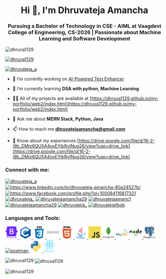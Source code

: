 <h1 align="center">Hi 👋, I'm Dhruvateja Amancha</h1>
<h3 align="center">Pursuing a Bachelor of Technology in CSE - AIML at Vaagdevi College of Engineering, CS-2026 | Passionate about Machine Learning and Software Development</h3>

<p align="left"> <img src="https://komarev.com/ghpvc/?username=dhruva1129&label=Profile%20views&color=0e75b6&style=flat" alt="dhruva1129" /> </p>

<p align="left"> <a href="https://github.com/ryo-ma/github-profile-trophy"><img src="https://github-profile-trophy.vercel.app/?username=dhruva1129" alt="dhruva1129" /></a> </p>

<p align="left"> <a href="https://twitter.com/dhruvateja_a" target="blank"><img src="https://img.shields.io/twitter/follow/dhruvateja_a?logo=twitter&style=for-the-badge" alt="dhruvateja_a" /></a> </p>

- 🔭 I’m currently working on [AI-Powered Text Enhancer](https://github.com/Dhruva1129/ai-text-enhancer)

- 🌱 I’m currently learning **DSA with python, Machine Learning**

- 👨‍💻 All of my projects are available at [https://dhruva1129.github.io/my-portfolio/web2/index.html](https://dhruva1129.github.io/my-portfolio/web2/index.html)

- 💬 Ask me about **MERN Stack, Python, Java**

- 📫 How to reach me **dhruvatejaamancha@gmail.com**

- 📄 Know about my experiences [https://drive.google.com/file/d/16-2-i9b_DMjz6QU5A4oxEYibRvINug26/view?usp=drive_link](https://drive.google.com/file/d/16-2-i9b_DMjz6QU5A4oxEYibRvINug26/view?usp=drive_link)

<h3 align="left">Connect with me:</h3>
<p align="left">
<a href="https://twitter.com/dhruvateja_a" target="blank"><img align="center" src="https://raw.githubusercontent.com/rahuldkjain/github-profile-readme-generator/master/src/images/icons/Social/twitter.svg" alt="dhruvateja_a" height="30" width="40" /></a>
<a href="https://linkedin.com/in/https://www.linkedin.com/in/dhruvateja-amancha-80a24527b/" target="blank"><img align="center" src="https://raw.githubusercontent.com/rahuldkjain/github-profile-readme-generator/master/src/images/icons/Social/linked-in-alt.svg" alt="https://www.linkedin.com/in/dhruvateja-amancha-80a24527b/" height="30" width="40" /></a>
<a href="https://fb.com/https://www.facebook.com/profile.php?id=100084116817321" target="blank"><img align="center" src="https://raw.githubusercontent.com/rahuldkjain/github-profile-readme-generator/master/src/images/icons/Social/facebook.svg" alt="https://www.facebook.com/profile.php?id=100084116817321" height="30" width="40" /></a>
<a href="https://instagram.com/dhruvateja_" target="blank"><img align="center" src="https://raw.githubusercontent.com/rahuldkjain/github-profile-readme-generator/master/src/images/icons/Social/instagram.svg" alt="dhruvateja_" height="30" width="40" /></a>
<a href="https://www.codechef.com/users/dhruvatejaamancha29" target="blank"><img align="center" src="https://cdn.jsdelivr.net/npm/simple-icons@3.1.0/icons/codechef.svg" alt="dhruvatejaamancha29" height="30" width="40" /></a>
<a href="https://www.hackerrank.com/dhruvatejaamanc1" target="blank"><img align="center" src="https://raw.githubusercontent.com/rahuldkjain/github-profile-readme-generator/master/src/images/icons/Social/hackerrank.svg" alt="dhruvatejaamanc1" height="30" width="40" /></a>
<a href="https://codeforces.com/profile/dhruvatejaamancha29" target="blank"><img align="center" src="https://raw.githubusercontent.com/rahuldkjain/github-profile-readme-generator/master/src/images/icons/Social/codeforces.svg" alt="dhruvatejaamancha29" height="30" width="40" /></a>
<a href="https://www.leetcode.com/dhruvateja_" target="blank"><img align="center" src="https://raw.githubusercontent.com/rahuldkjain/github-profile-readme-generator/master/src/images/icons/Social/leet-code.svg" alt="dhruvateja_" height="30" width="40" /></a>
<a href="https://auth.geeksforgeeks.org/user/dhruvatejafbpb" target="blank"><img align="center" src="https://raw.githubusercontent.com/rahuldkjain/github-profile-readme-generator/master/src/images/icons/Social/geeks-for-geeks.svg" alt="dhruvatejafbpb" height="30" width="40" /></a>
</p>

<h3 align="left">Languages and Tools:</h3>
<p align="left"> <a href="https://getbootstrap.com" target="_blank" rel="noreferrer"> <img src="https://raw.githubusercontent.com/devicons/devicon/master/icons/bootstrap/bootstrap-plain-wordmark.svg" alt="bootstrap" width="40" height="40"/> </a> <a href="https://www.cprogramming.com/" target="_blank" rel="noreferrer"> <img src="https://raw.githubusercontent.com/devicons/devicon/master/icons/c/c-original.svg" alt="c" width="40" height="40"/> </a> <a href="https://www.w3schools.com/css/" target="_blank" rel="noreferrer"> <img src="https://raw.githubusercontent.com/devicons/devicon/master/icons/css3/css3-original-wordmark.svg" alt="css3" width="40" height="40"/> </a> <a href="https://expressjs.com" target="_blank" rel="noreferrer"> <img src="https://raw.githubusercontent.com/devicons/devicon/master/icons/express/express-original-wordmark.svg" alt="express" width="40" height="40"/> </a> <a href="https://www.w3.org/html/" target="_blank" rel="noreferrer"> <img src="https://raw.githubusercontent.com/devicons/devicon/master/icons/html5/html5-original-wordmark.svg" alt="html5" width="40" height="40"/> </a> <a href="https://www.java.com" target="_blank" rel="noreferrer"> <img src="https://raw.githubusercontent.com/devicons/devicon/master/icons/java/java-original.svg" alt="java" width="40" height="40"/> </a> <a href="https://developer.mozilla.org/en-US/docs/Web/JavaScript" target="_blank" rel="noreferrer"> <img src="https://raw.githubusercontent.com/devicons/devicon/master/icons/javascript/javascript-original.svg" alt="javascript" width="40" height="40"/> </a> <a href="https://www.mongodb.com/" target="_blank" rel="noreferrer"> <img src="https://raw.githubusercontent.com/devicons/devicon/master/icons/mongodb/mongodb-original-wordmark.svg" alt="mongodb" width="40" height="40"/> </a> <a href="https://www.mysql.com/" target="_blank" rel="noreferrer"> <img src="https://raw.githubusercontent.com/devicons/devicon/master/icons/mysql/mysql-original-wordmark.svg" alt="mysql" width="40" height="40"/> </a> <a href="https://nodejs.org" target="_blank" rel="noreferrer"> <img src="https://raw.githubusercontent.com/devicons/devicon/master/icons/nodejs/nodejs-original-wordmark.svg" alt="nodejs" width="40" height="40"/> </a> <a href="https://www.postgresql.org" target="_blank" rel="noreferrer"> <img src="https://raw.githubusercontent.com/devicons/devicon/master/icons/postgresql/postgresql-original-wordmark.svg" alt="postgresql" width="40" height="40"/> </a> <a href="https://postman.com" target="_blank" rel="noreferrer"> <img src="https://www.vectorlogo.zone/logos/getpostman/getpostman-icon.svg" alt="postman" width="40" height="40"/> </a> <a href="https://www.python.org" target="_blank" rel="noreferrer"> <img src="https://raw.githubusercontent.com/devicons/devicon/master/icons/python/python-original.svg" alt="python" width="40" height="40"/> </a> <a href="https://reactjs.org/" target="_blank" rel="noreferrer"> <img src="https://raw.githubusercontent.com/devicons/devicon/master/icons/react/react-original-wordmark.svg" alt="react" width="40" height="40"/> </a> </p>

<p><img align="left" src="https://github-readme-stats.vercel.app/api/top-langs?username=dhruva1129&show_icons=true&locale=en&layout=compact" alt="dhruva1129" /></p>

<p>&nbsp;<img align="center" src="https://github-readme-stats.vercel.app/api?username=dhruva1129&show_icons=true&locale=en" alt="dhruva1129" /></p>

<p><img align="center" src="https://github-readme-streak-stats.herokuapp.com/?user=dhruva1129&" alt="dhruva1129" /></p>
